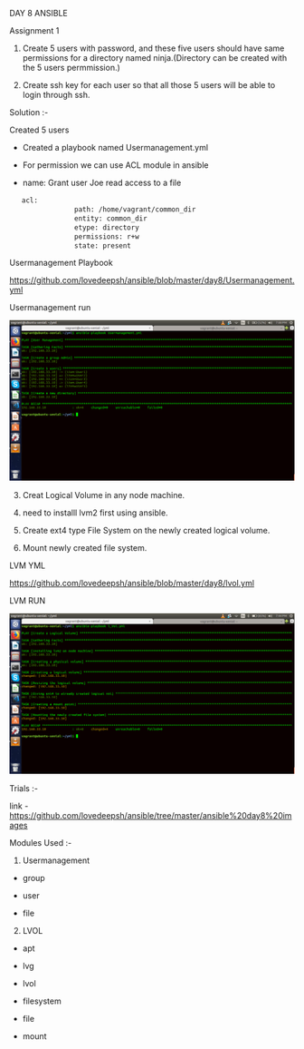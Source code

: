 DAY 8 ANSIBLE

Assignment 1

1. Create 5 users with password, and these five users should have same permissions for a directory named ninja.(Directory can be created with the 5 users permmission.)

2. Create ssh key for each user so that all those 5 users will be able to login through ssh.

Solution :-

Created 5 users

- Created a playbook named Usermanagement.yml

- For permission we can use ACL module in ansible

 - name: Grant user Joe read access to a file
 ```
    acl:
                 path: /home/vagrant/common_dir
                 entity: common_dir
                 etype: directory
                 permissions: r+w
                 state: present
```
Usermanagement Playbook


https://github.com/lovedeepsh/ansible/blob/master/day8/Usermanagement.yml



Usermanagement run

![Job DSL Plugin](https://github.com/lovedeepsh/ansible/blob/master/ansible%20day8%20images/Usermanagementrun.png)



3. Creat Logical Volume in any node machine.

4. need to installl lvm2 first using ansible.

5. Create ext4 type File System on the newly created logical volume.

6. Mount newly created file system.

LVM YML

https://github.com/lovedeepsh/ansible/blob/master/day8/lvol.yml



LVM RUN

![Job DSL Plugin](https://github.com/lovedeepsh/ansible/blob/master/ansible%20day8%20images/finalrun.png)


Trials :-

link - https://github.com/lovedeepsh/ansible/tree/master/ansible%20day8%20images


Modules Used :-

1. Usermanagement

- group

- user

- file 

2. LVOL

- apt

- lvg

- lvol

- filesystem

- file

- mount
